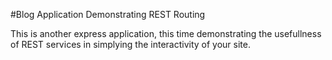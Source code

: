 #Blog Application Demonstrating REST Routing

This is another express application, this time demonstrating the usefullness of REST services in simplying the interactivity of your site. 

